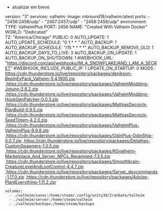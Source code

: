 * atualizar em breve


 



version: "3"
services:
  valheim:
    image: mbround18/valheim:latest
    ports:
      - "2456:2456/udp"
      - "2457:2457/udp"
      - "2458:2458/udp"
    environment:
      TYPE: ValheimPlus
      PORT: 2456
      NAME: "Created With Valheim Docker"
      WORLD: "Dedicated"     
      TZ: "America/Chicago"
      PUBLIC: 0
      AUTO_UPDATE: 1
      AUTO_UPDATE_SCHEDULE: "0 1 * * *"
      AUTO_BACKUP: 1
      AUTO_BACKUP_SCHEDULE: "*/15 * * * *"
      AUTO_BACKUP_REMOVE_OLD: 1
      AUTO_BACKUP_DAYS_TO_LIVE: 3
      AUTO_BACKUP_ON_UPDATE: 1
      AUTO_BACKUP_ON_SHUTDOWN: 1
      #WEBHOOK_URL: "https://discord.com/api/webhooks/IM_A_SNOWFLAKE/AND_I_AM_A_SECRET"
      #WEBHOOK_INCLUDE_PUBLIC_IP: 1
      UPDATE_ON_STARTUP: 0
      MODS :   https://cdn.thunderstore.io/live/repository/packages/denikson-BepInExPack_Valheim-5.4.1900.zip
              ,https://cdn.thunderstore.io/live/repository/packages/ValheimModding-Jotunn-2.6.2.zip
              ,https://cdn.thunderstore.io/live/repository/packages/ValheimModding-HookGenPatcher-0.0.3.zip
              ,https://cdn.thunderstore.io/live/repository/packages/MathiasDecrock-PlanBuild-0.9.5.zip
              ,https://cdn.thunderstore.io/live/repository/packages/MathiasDecrock-SeedTotem-4.2.0.zip
              ,https://cdn.thunderstore.io/live/repository/packages/ValheimPlus-ValheimPlus-9.9.8.zip
              ,https://cdn.thunderstore.io/live/repository/packages/OdinPlus-OdinShip-0.0.7.zip
              ,https://cdn.thunderstore.io/live/repository/packages/Detalhes-CustomSpawners-1.0.5.zip
              ,https://cdn.thunderstore.io/live/repository/packages/KGvalheim-Marketplace_And_Server_NPCs_Revamped-7.3.5.zip
              ,https://cdn.thunderstore.io/live/repository/packages/Smoothbrain-CreatureLevelAndLootControl-4.4.7.zip
              ,https://cdn.thunderstore.io/live/repository/packages/Server_devcommands-1.17.0.zip
              ,https://cdn.thunderstore.io/live/repository/packages/Advize-PlantEverything-1.11.2.zip           
                
                
    volumes:
      - ./valheim/saves:/home/steam/.config/unity3d/IronGate/Valheim
      - ./valheim/server:/home/steam/valheim
      - ./valheim/backups:/home/steam/backups

    